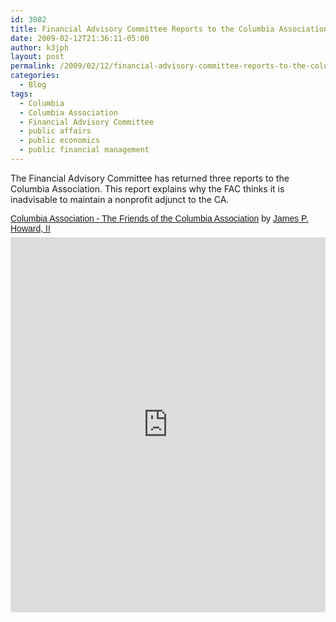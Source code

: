 ```yaml
---
id: 3082
title: Financial Advisory Committee Reports to the Columbia Association (3)
date: 2009-02-12T21:36:11-05:00
author: k3jph
layout: post
permalink: /2009/02/12/financial-advisory-committee-reports-to-the-columbia-association-3/
categories:
  - Blog
tags:
  - Columbia
  - Columbia Association
  - Financial Advisory Committee
  - public affairs
  - public economics
  - public financial management
---
```


The Financial Advisory Committee has returned three reports to the Columbia Association.  This report explains why the FAC thinks it is inadvisable to maintain a nonprofit adjunct to the CA.

<p  style=" margin: 12px auto 6px auto; font-family: Helvetica,Arial,Sans-serif; font-style: normal; font-variant: normal; font-weight: normal; font-size: 14px; line-height: normal; font-size-adjust: none; font-stretch: normal; -x-system-font: none; display: block;">   <a title="View Columbia Association - The Friends of the Columbia Association on Scribd" href="https://www.scribd.com/doc/12962592/Columbia-Association-The-Friends-of-the-Columbia-Association"  style="text-decoration: underline;" >Columbia Association - The Friends of the Columbia Association</a> by <a title="View James P. Howard, II's profile on Scribd" href="https://www.scribd.com/jh%40jameshoward.us"  style="text-decoration: underline;" >James P. Howard, II</a></p><iframe class="scribd_iframe_embed" src="https://www.scribd.com/embeds/12962592/content?start_page=1&view_mode=scroll&access_key=key-299ww0ypjgppd20g63ig&show_recommendations=true" data-auto-height="false" data-aspect-ratio="0.75" scrolling="no" id="doc_34246" width="100%" height="600" frameborder="0"></iframe>
